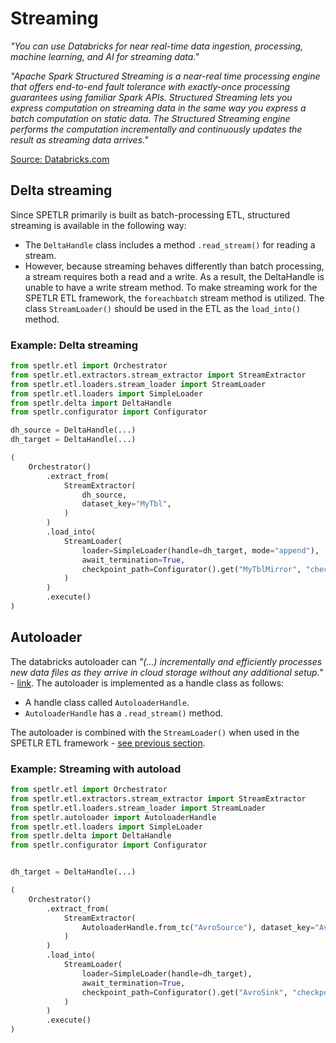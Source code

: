 # Streaming
*"You can use Databricks for near real-time data ingestion, processing, machine learning, and AI for streaming data."*

*"Apache Spark Structured Streaming is a near-real time processing engine that offers end-to-end fault tolerance with exactly-once processing guarantees using familiar Spark APIs. Structured Streaming lets you express computation on streaming data in the same way you express a batch computation on static data. The Structured Streaming engine performs the computation incrementally and continuously updates the result as streaming data arrives."*

[Source: Databricks.com](https://docs.databricks.com/structured-streaming/index.html)


## Delta streaming
Since SPETLR primarily is built as batch-processing ETL, structured streaming is available in the following way:

- The `DeltaHandle` class includes a method `.read_stream()` for reading a stream.
- However, because streaming behaves differently than batch processing, a stream requires both a read and a write. As a result, the DeltaHandle is unable to have a write stream method. To make streaming work for the SPETLR ETL framework, the `foreachbatch` stream method is utilized. The class `StreamLoader()` should be used in the ETL as the `load_into()` method. 

### Example: Delta streaming
```python
from spetlr.etl import Orchestrator
from spetlr.etl.extractors.stream_extractor import StreamExtractor
from spetlr.etl.loaders.stream_loader import StreamLoader
from spetlr.etl.loaders import SimpleLoader
from spetlr.delta import DeltaHandle
from spetlr.configurator import Configurator

dh_source = DeltaHandle(...)
dh_target = DeltaHandle(...)

(
    Orchestrator()
        .extract_from(
            StreamExtractor(
                dh_source,
                dataset_key="MyTbl",
            )
        )
        .load_into(
            StreamLoader(
                loader=SimpleLoader(handle=dh_target, mode="append"),
                await_termination=True,
                checkpoint_path=Configurator().get("MyTblMirror", "checkpoint_path"),
            )
        )
        .execute()
)

```
## Autoloader

The databricks autoloader can *"(...) incrementally and efficiently processes new data files as they arrive in cloud storage without any additional setup."* - [link](https://docs.databricks.com/ingestion/auto-loader/index.html). The autoloader is implemented as a handle class as follows:

- A handle class called `AutoloaderHandle`.
- `AutoloaderHandle` has a `.read_stream()` method.

The autoloader is combined with the `StreamLoader()` when used in the SPETLR ETL framework - [see previous section](#delta-streaming).

### Example: Streaming with autoload

```python
from spetlr.etl import Orchestrator
from spetlr.etl.extractors.stream_extractor import StreamExtractor
from spetlr.etl.loaders.stream_loader import StreamLoader
from spetlr.autoloader import AutoloaderHandle
from spetlr.etl.loaders import SimpleLoader
from spetlr.delta import DeltaHandle
from spetlr.configurator import Configurator


dh_target = DeltaHandle(...)

(
    Orchestrator()
        .extract_from(
            StreamExtractor(
                AutoloaderHandle.from_tc("AvroSource"), dataset_key="AvroSource"
            )
        )
        .load_into(
            StreamLoader(
                loader=SimpleLoader(handle=dh_target),
                await_termination=True,
                checkpoint_path=Configurator().get("AvroSink", "checkpoint_path"),
            )
        )
        .execute()
)
```
